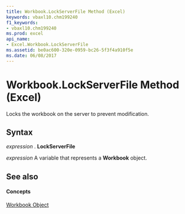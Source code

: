 ```yaml
---
title: Workbook.LockServerFile Method (Excel)
keywords: vbaxl10.chm199240
f1_keywords:
- vbaxl10.chm199240
ms.prod: excel
api_name:
- Excel.Workbook.LockServerFile
ms.assetid: be0ac600-320e-0959-bc26-5f3f4a910f5e
ms.date: 06/08/2017
---
```



# Workbook.LockServerFile Method (Excel)

Locks the workbook on the server to prevent modification.


## Syntax

 _expression_ . **LockServerFile**

 _expression_ A variable that represents a **Workbook** object.


## See also


#### Concepts


[Workbook Object](workbook-object-excel.md)

